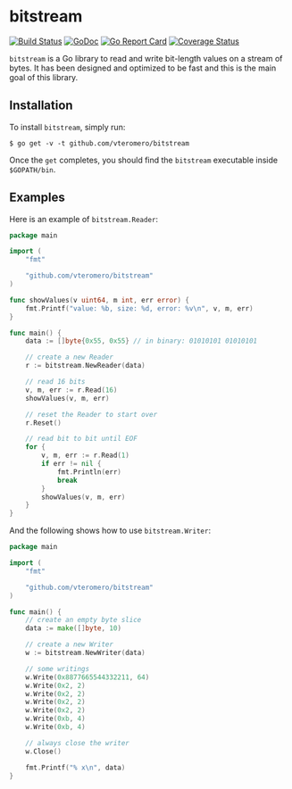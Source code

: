 # bitstream

[![Build Status](https://travis-ci.org/vteromero/bitstream.svg?branch=master)](https://travis-ci.org/vteromero/bitstream)
[![GoDoc](https://godoc.org/github.com/vteromero/bitstream?status.svg)](https://godoc.org/github.com/vteromero/bitstream)
[![Go Report Card](https://goreportcard.com/badge/github.com/vteromero/bitstream)](https://goreportcard.com/report/github.com/vteromero/bitstream)
[![Coverage Status](https://coveralls.io/repos/github/vteromero/bitstream/badge.svg?branch=master)](https://coveralls.io/github/vteromero/bitstream?branch=master)

`bitstream` is a Go library to read and write bit-length values on a stream of bytes. It has been designed and optimized to be fast and this is the main goal of this library.

## Installation

To install `bitstream`, simply run:

```
$ go get -v -t github.com/vteromero/bitstream
```

Once the `get` completes, you should find the `bitstream` executable inside `$GOPATH/bin`.

## Examples

Here is an example of `bitstream.Reader`:

```go
package main

import (
	"fmt"

	"github.com/vteromero/bitstream"
)

func showValues(v uint64, m int, err error) {
	fmt.Printf("value: %b, size: %d, error: %v\n", v, m, err)
}

func main() {
	data := []byte{0x55, 0x55} // in binary: 01010101 01010101

	// create a new Reader
	r := bitstream.NewReader(data)

	// read 16 bits
	v, m, err := r.Read(16)
	showValues(v, m, err)

	// reset the Reader to start over
	r.Reset()

	// read bit to bit until EOF
	for {
		v, m, err := r.Read(1)
		if err != nil {
			fmt.Println(err)
			break
		}
		showValues(v, m, err)
	}
}
```

And the following shows how to use `bitstream.Writer`:

```go
package main

import (
	"fmt"

	"github.com/vteromero/bitstream"
)

func main() {
	// create an empty byte slice
	data := make([]byte, 10)

	// create a new Writer
	w := bitstream.NewWriter(data)

	// some writings
	w.Write(0x8877665544332211, 64)
	w.Write(0x2, 2)
	w.Write(0x2, 2)
	w.Write(0x2, 2)
	w.Write(0x2, 2)
	w.Write(0xb, 4)
	w.Write(0xb, 4)

	// always close the writer
	w.Close()

	fmt.Printf("% x\n", data)
}
```
